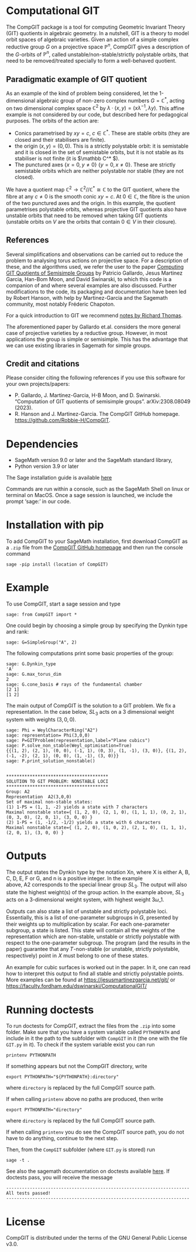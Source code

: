 # Computational GIT

The CompGIT package is a tool for computing Geometric Invariant Theory (GIT) quotients in algebraic geometry. In a nutshell, GIT is a theory to model orbit spaces of algebraic varieties. Given an action of a simple complex reductive group $G$ on a projective space $\mathbb{P}^n$, CompGIT gives a description of the $G$-orbits of $\mathbb{P}^n$, called unstable/non-stable/strictly polystable orbits, that need to be removed/treated specially to form a well-behaved quotient. 

## Paradigmatic example of GIT quotient
As an example of the kind of problem being considered, let the 1-dimensional algebraic group of non-zero complex numbers $G=\mathbb C^*$, acting on two dimensional complex space $\mathbb C^2$ by $\lambda · (x, y) = (x\lambda^{-1}, \lambda y)$. This affine example is not considered by our code, but described here for pedagogical purposes. The orbits of the action are:
* Conics parametrised by $xy = c$, $c\in \mathbb C^*$. These are stable orbits (they are closed and their stabilisers are finite).
* the origin $(x, y) = (0, 0)$. This is a strictly polystable orbit: it is semistable and it is closed in the set of semistable orbits, but it is not stable as its stabiliser is not finite (it is $\mathbb C^* $).
* The punctured axes $\{x = 0, y\neq 0\}$  $\{y = 0, x\neq 0\}$. These are strictly semistable orbits which are neither polystable nor stable (they are not closed).

We have a quotient map $\mathbb C^2 \rightarrow \mathbb C^2//\mathbb C^* \cong \mathbb C$ to the GIT quotient, where the fibre at any $c\neq 0$ is the smooth conic $xy=c$. At $0\in \mathbb C$, the fibre is the union of the two punctured axes and the origin. In this example, the quotient parametrises polystable orbits, whereas projective GIT quotients also have unstable orbits that need to be removed when taking GIT quotients (unstable orbits on $V$ are the orbits that contain $0\in V$ in their closure).

## References
Several simplifications and observations can be carried out to reduce the problem to analysing torus actions on projective space. For a description of these, and the algorithms used, we refer the user to the paper [Computing GIT Quotients of Semisimple Groups](https://arxiv.org/abs/2308.08049) by Patricio Gallardo, Jesus Martinez Garcia, Han-Bom Moon, and David Swinarski, to which this code is a companion of and where several examples are also discussed. Further modifications to the code, its packaging and documentation have been led by Robert Hanson, with help by Martinez-Garcia and the Sagemath community, most notably Fréderic Chapoton. 

For a quick introduction to GIT we recommend [notes by Richard Thomas](https://arxiv.org/abs/math/0512411).

The aforementioned paper by Gallardo et.al. considers the more general case of projective varieties by a reductive group. However, in most applications the group is simple or semisimple. This has the advantage that we can use existing libraries in Sagemath for simple groups.

## Credit and citations
Please consider citing the following references if you use this software for your own projects/papers:
* P. Gallardo, J. Martinez-Garcia, H-B Moon, and D. Swinarski. “Computation of GIT quotients of semisimple groups”. arXiv:2308.08049 (2023).
* R. Hanson and J. Martinez-Garcia. The CompGIT GitHub homepage. https://github.com/Robbie-H/CompGIT.

# Dependencies 

* SageMath version 9.0 or later and the SageMath standard library, 
* Python version 3.9 or later

The Sage installation guide is available [here](https://doc.sagemath.org/html/en/installation/index.html)

Commands are run within a console, such as the SageMath Shell on linux or terminal on MacOS. Once a sage session is launched, we include the prompt ‘sage:’ in our code.  
 
# Installation with pip 

To add CompGIT to your SageMath installation, first download CompGIT as a ```.zip``` file from the [CompGIT GitHub homepage](https://github.com/Robbie-H/CompGIT) and then run the console command 

```
sage -pip install (location of CompGIT)
```

# Example 

To use CompGIT, start a sage session and type 

```
sage: from CompGIT import *
```

One could begin by choosing a simple group by specifying the Dynkin type and rank: 

```
sage: G=SimpleGroup("A", 2)
```

The following computations print some basic properties of the group: 

```
sage: G.Dynkin_type 
'A'
sage: G.max_torus_dim 
2
sage: G.cone_basis # rays of the fundamental chamber
[2 1]
[1 2]
```

The main output of CompGIT is the solution to a GIT problem. We fix a representation. In the case below, $SL_3$ acts on a 3 dimensional weight system with weights $(3,0,0)$.

```
sage: Phi = WeylCharacterRing("A2")
sage: representation= Phi(3,0,0)
sage: P=GITProblem(representation,label="Plane cubics")
sage: P.solve_non_stable(Weyl_optimisation=True)
{{(1, 2), (2, 1), (0, 0), (-1, 1), (0, 3), (1, -1), (3, 0)}, {(1, 2), (-1, -2), (2, 1), (0, 0), (1, -1), (3, 0)}}
sage: P.print_solution_nonstable()


***************************************
SOLUTION TO GIT PROBLEM: NONSTABLE LOCI
***************************************
Group: A2
Representation  A2(3,0,0)
Set of maximal non-stable states:
(1) 1-PS = (1, 1, -2) yields a state with 7 characters
Maximal nonstable state={ (1, 2, 0), (2, 1, 0), (1, 1, 1), (0, 2, 1), (0, 3, 0), (2, 0, 1), (3, 0, 0) }
(2) 1-PS = (1, -1/2, -1/2) yields a state with 6 characters
Maximal nonstable state={ (1, 2, 0), (1, 0, 2), (2, 1, 0), (1, 1, 1), (2, 0, 1), (3, 0, 0) }
```

# Outputs 

The output states the Dynkin type by the notation Xn, where X is either A, B, C, D, E, F or G, and n is a positive integer. In the example above, A2 corresponds to the special linear group $SL_3$. The output will also state the highest weight(s) of the group action. In the example above, $SL_3$ acts on a 3-dimensional weight system, with highest weight 3𝜔_1.

Outputs can also state a list of unstable and strictly polystable loci. Essentially, this is a list of one-parameter subgroups in 𝐺, presented by their weights up to multiplication by scalar. For each one-parameter subgroup, a state is listed. This state will contain all the weights of the representation which are non-stable, unstable or strictly polystable with respect to the one-parameter subgroup. The program (and the results in the paper) guarantee that any 𝑇-non-stable (or unstable, strictly polystable, respectively) point in 𝑋 must belong to one of these states. 

An example for cubic surfaces is worked out in the paper. In it, one can read how to interpret this output to find all stable and strictly polystable points. More examples can be found at https://jesusmartinezgarcia.net/git/ or https://faculty.fordham.edu/dswinarski/ComputationalGIT/ 

# Running doctests

To run doctests for CompGIT, extract the files from the ```.zip``` into some folder. Make sure that you have a system variable called ```PYTHONPATH``` and include in it the path to the subfolder with ```CompGIT``` in it (the one with the file ```GIT.py``` in it). To check if the system variable exist you can run 

```printenv PYTHONPATH```

If something appears but not the CompGIT directory, write

```export PYTHONPATH="${PYTHONPATH}:directory"```

where ```directory``` is replaced by the full CompGIT source path.

If when calling ```printenv``` above no paths are produced, then write

```export PYTHONPATH="directory"```

where ```directory``` is replaced by the full CompGIT source path.

If when calling ```printenv``` you do see the CompGIT source path, you do not have to do anything, continue to the next step.

Then, from the ```CompGIT``` subfolder (where ```GIT.py``` is stored) run

```
sage -t .
```

See also the sagemath documentation on doctests available [here](https://doc.sagemath.org/html/en/developer/doctesting.html). If doctests pass, you will receive the message 

```
----------------------------------------------------------------------
All tests passed!
----------------------------------------------------------------------
```

# License
CompGIT is distributed under the terms of the GNU General Public License v3.0. 
